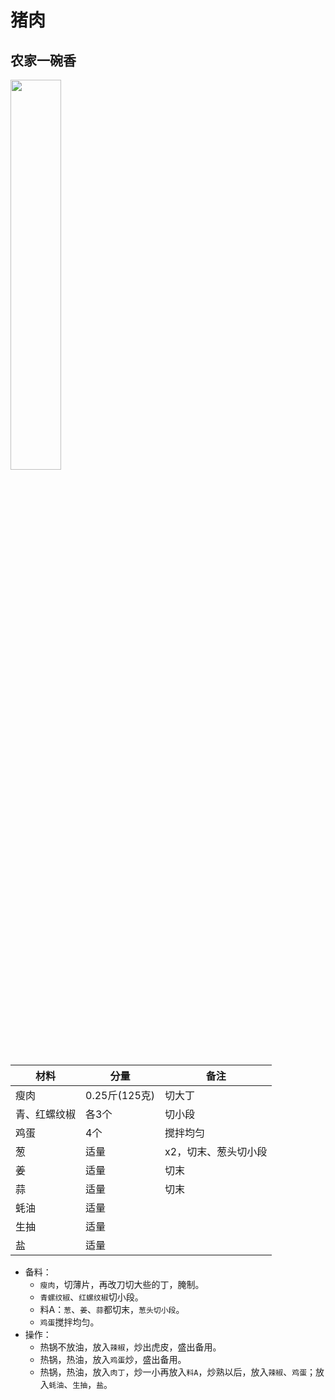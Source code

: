 # 猪肉

## 农家一碗香

<img src="http://msnewlifefitness.com/img/20220315191322.png" width="40%"/>

|材料|分量|备注|
|---|---|---|
| 瘦肉 | 0.25斤(125克) | 切大丁 |
| 青、红螺纹椒 | 各3个 | 切小段 |
| 鸡蛋 | 4个 | 搅拌均匀 |
| 葱 | 适量 | x2，切末、葱头切小段 |
| 姜 | 适量 | 切末 |
| 蒜 | 适量 | 切末 |
| 蚝油 | 适量 |  |
| 生抽 | 适量 |  |
| 盐 | 适量 |  |

* 备料：
    * `瘦肉`，切薄片，再改刀切大些的丁，腌制。
    * `青螺纹椒`、`红螺纹椒`切小段。
    * 料A：`葱`、`姜`、`蒜`都切末，`葱头切小段`。
    * `鸡蛋`搅拌均匀。
* 操作：
    * 热锅不放油，放入`辣椒`，炒出虎皮，盛出备用。
    * 热锅，热油，放入`鸡蛋`炒，盛出备用。
    * 热锅，热油，放入`肉丁`，炒一小再放入`料A`，炒熟以后，放入`辣椒`、`鸡蛋`；放入`蚝油`、`生抽`，`盐`。
